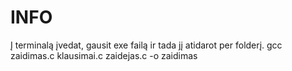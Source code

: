 # INFO
Į terminalą įvedat, gausit exe failą ir tada jį atidarot per folderį.
gcc zaidimas.c klausimai.c zaidejas.c -o zaidimas
